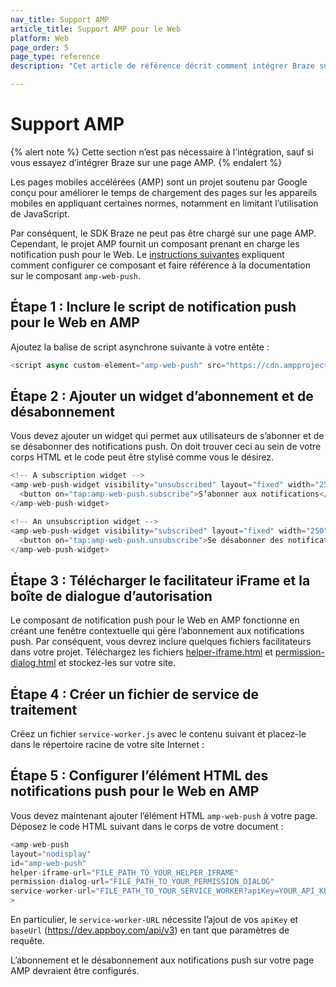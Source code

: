 ```yaml
---
nav_title: Support AMP
article_title: Support AMP pour le Web
platform: Web
page_order: 5
page_type: reference
description: "Cet article de référence décrit comment intégrer Braze sur une page AMP."

---
```


# Support AMP

{% alert note %}
Cette section n’est pas nécessaire à l’intégration, sauf si vous essayez d’intégrer Braze sur une page AMP.
{% endalert %}

Les pages mobiles accélérées (AMP) sont un projet soutenu par Google conçu pour améliorer le temps de chargement des pages sur les appareils mobiles en appliquant certaines normes, notamment en limitant l’utilisation de JavaScript. 

Par conséquent, le SDK Braze ne peut pas être chargé sur une page AMP. Cependant, le projet AMP fournit un composant prenant en charge les notification push pour le Web. Le [instructions suivantes](https://www.ampproject.org/docs/reference/components/amp-web-push) expliquent comment configurer ce composant et faire référence à la documentation sur le composant `amp-web-push`.

## Étape 1 : Inclure le script de notification push pour le Web en AMP

Ajoutez la balise de script asynchrone suivante à votre entête :

```js
<script async custom-element="amp-web-push" src="https://cdn.ampproject.org/v0/amp-web-push-0.1.js"></script>
```

## Étape 2 : Ajouter un widget d’abonnement et de désabonnement

Vous devez ajouter un widget qui permet aux utilisateurs de s’abonner et de se désabonner des notifications push. On doit trouver ceci au sein de votre corps HTML et le code peut être stylisé comme vous le désirez. 

```js
<!-- A subscription widget -->
<amp-web-push-widget visibility="unsubscribed" layout="fixed" width="250" height="80">
  <button on="tap:amp-web-push.subscribe">S’abonner aux notifications</button>
</amp-web-push-widget>

<!-- An unsubscription widget -->
<amp-web-push-widget visibility="subscribed" layout="fixed" width="250" height="80">
  <button on="tap:amp-web-push.unsubscribe">Se désabonner des notifications</button>
</amp-web-push-widget>
```

## Étape 3 : Télécharger le facilitateur iFrame et la boîte de dialogue d’autorisation

Le composant de notification push pour le Web en AMP fonctionne en créant une fenêtre contextuelle qui gère l’abonnement aux notifications push. Par conséquent, vous devrez inclure quelques fichiers facilitateurs dans votre projet. Téléchargez les fichiers [helper-iframe.html](https://cdn.ampproject.org/v0/amp-web-push-helper-frame.html) et [permission-dialog.html](https://cdn.ampproject.org/v0/amp-web-push-permission-dialog.html) et stockez-les sur votre site. 

## Étape 4 : Créer un fichier de service de traitement

Créez un fichier `service-worker.js` avec le contenu suivant et placez-le dans le répertoire racine de votre site Internet :

<script src="https://braze-inc.github.io/embed-like-gist/embed.js?target=https://github.com/braze-inc/braze-web-sdk/blob/master/sample-builds/cdn/service-worker.js&style=github&showBorder=on&showLineNumbers=on&showFileMeta=on&showCopy=on"></script>

## Étape 5 : Configurer l’élément HTML des notifications push pour le Web en AMP

Vous devez maintenant ajouter l’élément HTML `amp-web-push` à votre page. Déposez le code HTML suivant dans le corps de votre document :

```js
<amp-web-push
layout="nodisplay"
id="amp-web-push"
helper-iframe-url="FILE_PATH_TO_YOUR_HELPER_IFRAME"
permission-dialog-url="FILE_PATH_TO_YOUR_PERMISSION_DIALOG"
service-worker-url="FILE_PATH_TO_YOUR_SERVICE_WORKER?apiKey=YOUR_API_KEY&baseUrl=YOUR_BASE_URL"
>
```

En particulier, le `service-worker-URL` nécessite l’ajout de vos `apiKey` et `baseUrl` (https://dev.appboy.com/api/v3) en tant que paramètres de requête.

L’abonnement et le désabonnement aux notifications push sur votre page AMP devraient être configurés. 
